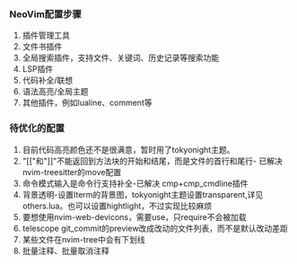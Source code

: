### NeoVim配置步骤
1. 插件管理工具
2. 文件书插件
3. 全局搜索插件，支持文件、关键词、历史记录等搜索功能
4. LSP插件
5. 代码补全/联想
6. 语法高亮/全局主题
7. 其他插件，例如lualine、comment等

### 待优化的配置
1. 目前代码高亮颜色还不是很满意，暂时用了tokyonight主题。
2. "[["和"]]"不能返回到方法块的开始和结尾，而是文件的首行和尾行- 已解决 nvim-treesitter的move配置
3. 命令模式输入是命令行支持补全-已解决 cmp+cmp_cmdline插件
4. 背景透明-设置Iterm的背景图，tokyonight主题设置transparent,详见others.lua。也可以设置hightlight，不过实现比较麻烦
5. 要想使用nvim-web-devicons，需要use，只require不会被加载
6. telescope git_commit的preview改成改动的文件列表，而不是默认改动差距
7. 某些文件在nvim-tree中会有下划线
8. 批量注释、批量取消注释
